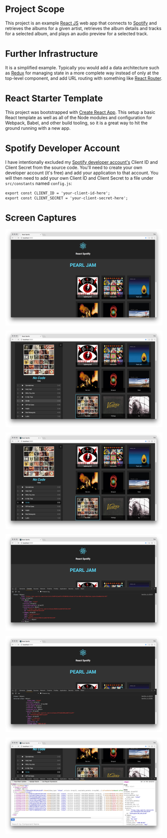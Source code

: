 # Project Scope

This project is an example [React JS](https://facebook.github.io/react/) web app that connects to [Spotify](http://www.spotify.com) and retrieves the albums for a given artist, retrieves the album details and tracks for a selected album, and plays an audio preview for a selected track.

# Further Infrastructure

It is a simplified example.  Typically you would add a data architecture such as [Redux](http://redux.js.org/docs/basics/UsageWithReact.html) for managing state in a more complete way instead of only at the top-level component, and add URL routing with something like [React Router](https://reacttraining.com/react-router/).

# React Starter Template

This project was bootstrapped with [Create React App](https://github.com/facebookincubator/create-react-app).  This setup a basic React template as well as all of the Node modules and configuration for Webpack, Babel, and other build tooling, so it is a great way to hit the ground running with a new app.

# Spotify Developer Account

I have intentionally excluded my [Spotify developer account's](https://developer.spotify.com/) Client ID and Client Secret from the source code.  You'll need to create your own developer account (it's free) and add your application to that account.  You will then need to add your own Client ID and Client Secret to a file under `src/constants` named `config.js`:

```
export const CLIENT_ID = 'your-client-id-here';
export const CLIENT_SECRET = 'your-client-secret-here';
```

# Screen Captures

![Albums](/screencaps/react-spotify-1-albums.png?raw=true "Albums")

![Selected Album](/screencaps/react-spotify-2-selected-album.png?raw=true "Selected Album")

![Selected Track](/screencaps/react-spotify-3-selected-track.png?raw=true "Selected Track")

![Spotify API Console Output](/screencaps/react-spotify-4-api-console-output.png?raw=true "Spotify API Console Output")

![Spotify API Console Output Cont'd](/screencaps/react-spotify-5-api-console-output.png?raw=true "Spotify API Console Output Cont'd")

![React Chrome Extension](/screencaps/react-spotify-6-chrome-extension-state-props.png?raw=true "React Chrome Extension")